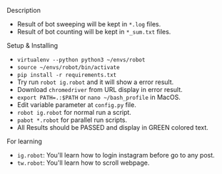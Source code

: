 Description
* Result of bot sweeping will be kept in `*.log` files.
* Result of bot counting will be kept in `*_sum.txt` files.

Setup & Installing
* `virtualenv --python python3 ~/envs/robot`
* `source ~/envs/robot/bin/activate`
* `pip install -r requirements.txt`
* Try run `robot ig.robot` and it will show a error result.
* Download `chromedriver` from URL display in error result.
* `export PATH=.:$PATH` or `nano ~/bash_profile` in MacOS.
* Edit variable parameter at `config.py` file.
* `robot ig.robot` for normal run a script.
* `pabot *.robot` for parallel run scripts.
* All Results should be PASSED and display in GREEN colored text.

For learning
* `ig.robot`: You'll learn how to login instagram before go to any post.
* `tw.robot`: You'll learn how to scroll webpage.
